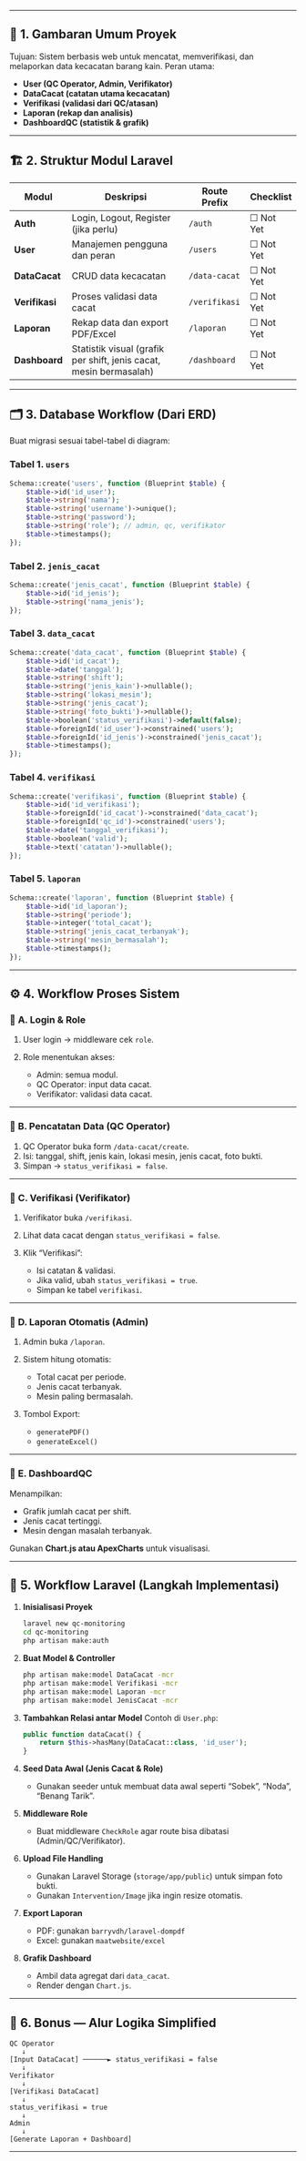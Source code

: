 
---

## 🧭 **1. Gambaran Umum Proyek**

Tujuan: Sistem berbasis web untuk mencatat, memverifikasi, dan melaporkan data kecacatan barang kain.
Peran utama:

* **User (QC Operator, Admin, Verifikator)**
* **DataCacat (catatan utama kecacatan)**
* **Verifikasi (validasi dari QC/atasan)**
* **Laporan (rekap dan analisis)**
* **DashboardQC (statistik & grafik)**

---

## 🏗️ **2. Struktur Modul Laravel**

| Modul          | Deskripsi                                                          | Route Prefix  | Checklist |
| -------------- | ------------------------------------------------------------------ | ------------- | --------- |
| **Auth**       | Login, Logout, Register (jika perlu)                               | `/auth`       | ☐ Not Yet |
| **User**       | Manajemen pengguna dan peran                                       | `/users`      | ☐ Not Yet |
| **DataCacat**  | CRUD data kecacatan                                                | `/data-cacat` | ☐ Not Yet |
| **Verifikasi** | Proses validasi data cacat                                         | `/verifikasi` | ☐ Not Yet |
| **Laporan**    | Rekap data dan export PDF/Excel                                    | `/laporan`    | ☐ Not Yet |
| **Dashboard**  | Statistik visual (grafik per shift, jenis cacat, mesin bermasalah) | `/dashboard`  | ☐ Not Yet |

---

## 🗂️ **3. Database Workflow (Dari ERD)**

Buat migrasi sesuai tabel-tabel di diagram:

### Tabel 1. `users`

```php
Schema::create('users', function (Blueprint $table) {
    $table->id('id_user');
    $table->string('nama');
    $table->string('username')->unique();
    $table->string('password');
    $table->string('role'); // admin, qc, verifikator
    $table->timestamps();
});
```

### Tabel 2. `jenis_cacat`

```php
Schema::create('jenis_cacat', function (Blueprint $table) {
    $table->id('id_jenis');
    $table->string('nama_jenis');
});
```

### Tabel 3. `data_cacat`

```php
Schema::create('data_cacat', function (Blueprint $table) {
    $table->id('id_cacat');
    $table->date('tanggal');
    $table->string('shift');
    $table->string('jenis_kain')->nullable();
    $table->string('lokasi_mesin');
    $table->string('jenis_cacat');
    $table->string('foto_bukti')->nullable();
    $table->boolean('status_verifikasi')->default(false);
    $table->foreignId('id_user')->constrained('users');
    $table->foreignId('id_jenis')->constrained('jenis_cacat');
    $table->timestamps();
});
```

### Tabel 4. `verifikasi`

```php
Schema::create('verifikasi', function (Blueprint $table) {
    $table->id('id_verifikasi');
    $table->foreignId('id_cacat')->constrained('data_cacat');
    $table->foreignId('qc_id')->constrained('users');
    $table->date('tanggal_verifikasi');
    $table->boolean('valid');
    $table->text('catatan')->nullable();
});
```

### Tabel 5. `laporan`

```php
Schema::create('laporan', function (Blueprint $table) {
    $table->id('id_laporan');
    $table->string('periode');
    $table->integer('total_cacat');
    $table->string('jenis_cacat_terbanyak');
    $table->string('mesin_bermasalah');
    $table->timestamps();
});
```

---

## ⚙️ **4. Workflow Proses Sistem**

### 🔹 **A. Login & Role**

1. User login → middleware cek `role`.
2. Role menentukan akses:

   * Admin: semua modul.
   * QC Operator: input data cacat.
   * Verifikator: validasi data cacat.

---

### 🔹 **B. Pencatatan Data (QC Operator)**

1. QC Operator buka form `/data-cacat/create`.
2. Isi: tanggal, shift, jenis kain, lokasi mesin, jenis cacat, foto bukti.
3. Simpan → `status_verifikasi = false`.

---

### 🔹 **C. Verifikasi (Verifikator)**

1. Verifikator buka `/verifikasi`.
2. Lihat data cacat dengan `status_verifikasi = false`.
3. Klik “Verifikasi”:

   * Isi catatan & validasi.
   * Jika valid, ubah `status_verifikasi = true`.
   * Simpan ke tabel `verifikasi`.

---

### 🔹 **D. Laporan Otomatis (Admin)**

1. Admin buka `/laporan`.
2. Sistem hitung otomatis:

   * Total cacat per periode.
   * Jenis cacat terbanyak.
   * Mesin paling bermasalah.
3. Tombol Export:

   * `generatePDF()`
   * `generateExcel()`

---

### 🔹 **E. DashboardQC**

Menampilkan:

* Grafik jumlah cacat per shift.
* Jenis cacat tertinggi.
* Mesin dengan masalah terbanyak.

Gunakan **Chart.js atau ApexCharts** untuk visualisasi.

---

## 🧩 **5. Workflow Laravel (Langkah Implementasi)**

1. **Inisialisasi Proyek**

   ```bash
   laravel new qc-monitoring
   cd qc-monitoring
   php artisan make:auth
   ```

2. **Buat Model & Controller**

   ```bash
   php artisan make:model DataCacat -mcr
   php artisan make:model Verifikasi -mcr
   php artisan make:model Laporan -mcr
   php artisan make:model JenisCacat -mcr
   ```

3. **Tambahkan Relasi antar Model**
   Contoh di `User.php`:

   ```php
   public function dataCacat() {
       return $this->hasMany(DataCacat::class, 'id_user');
   }
   ```

4. **Seed Data Awal (Jenis Cacat & Role)**

   * Gunakan seeder untuk membuat data awal seperti “Sobek”, “Noda”, “Benang Tarik”.

5. **Middleware Role**

   * Buat middleware `CheckRole` agar route bisa dibatasi (Admin/QC/Verifikator).

6. **Upload File Handling**

   * Gunakan Laravel Storage (`storage/app/public`) untuk simpan foto bukti.
   * Gunakan `Intervention/Image` jika ingin resize otomatis.

7. **Export Laporan**

   * PDF: gunakan `barryvdh/laravel-dompdf`
   * Excel: gunakan `maatwebsite/excel`

8. **Grafik Dashboard**

   * Ambil data agregat dari `data_cacat`.
   * Render dengan `Chart.js`.

---

## 🧠 **6. Bonus — Alur Logika Simplified**

```text
QC Operator
   ↓
[Input DataCacat] ──────► status_verifikasi = false
   ↓
Verifikator
   ↓
[Verifikasi DataCacat]
   ↓
status_verifikasi = true
   ↓
Admin
   ↓
[Generate Laporan + Dashboard]
```

---

